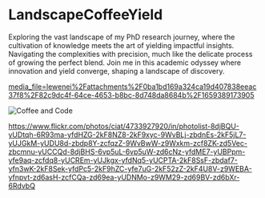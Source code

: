 # LandscapeCoffeeYield
Exploring the vast landscape of my PhD research journey, where the cultivation of knowledge meets the art of yielding impactful insights. Navigating the complexities with precision, much like the delicate process of growing the perfect blend. Join me in this academic odyssey where innovation and yield converge, shaping a landscape of discovery. 


[media_file=lewenei%2Fattachments%2F0ba1bd169a324ca19d407838eeac37f8%2F82c9dc4f-64ce-4653-b8bc-8d748da8684b%2F1659389173905](https://github.com/j-river1/LandscapeCoffeeYield/assets/17188572/4d1e25a9-04df-4b62-b4ee-c59b1c51a7b7)


![Coffee and Code](https://live.staticflickr.com/1025/4733927920_e4638cef18_4k.jpg)

https://www.flickr.com/photos/ciat/4733927920/in/photolist-8djBQU-yUDtqh-6R93ma-yfdHZG-2kF8NZ8-2kF9xyc-9WvBLj-zbdnEs-2kF5jL7-yUJGkM-yUDU8d-zbdp8Y-zcfqzZ-9WvBwW-z9Wxkm-zcf8ZK-zd5Vec-zbcmnu-yUCCQd-8djBHS-6vp5uL-6vp5uW-zd6cNz-yfdME7-yUBPpm-yfe9aq-zcfdq8-yUCREm-yUJkgx-yfdNq5-yUCPTA-2kF8SsF-zbdaf7-yfn3wK-2kF8Sek-yfdPc5-2kF9hZC-yfe7uG-2kF52zZ-2kF4U8V-z9WEBA-yfnpvt-zd6asH-zcfCQa-zd69ea-yUDNMo-z9WM29-zd69BV-zd6bXr-6RdvbQ
